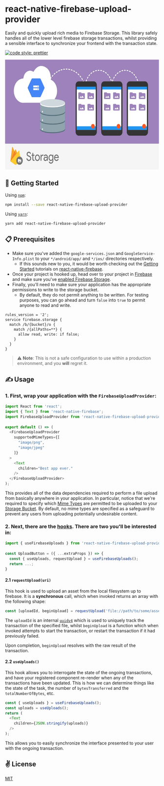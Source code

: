 # react-native-firebase-upload-provider
Easily and quickly upload rich media to Firebase Storage. This library safely handles all of the lower level firebase storage transactions, whilst providing a sensible interface to synchronize your frontend with the transaction state.

<a href="#badge">
    <img alt="code style: prettier" src="https://img.shields.io/badge/code_style-prettier-ff69b4.svg?style=flat-square">
</a>

<br />

<p align="center">
  <img src="./public/image.jpg" width="640" height="360" />
</p>

## 🚀 Getting Started 

Using [`npm`]():

```bash
npm install --save react-native-firebase-upload-provider
```

Using [`yarn`]():

```bash
yarn add react-native-firebase-upload-provider
```

## 📋 Prerequisites

  - Make sure you've added the `google-services.json` and `GoogleService-Info.plist` to your `*/android/app/` and `*/ios/` directories respectively.
    - If this sounds new to you, it would be worth checking out the [Getting Started](https://rnfirebase.io/docs/v5.x.x/getting-started) tutorials on [react-native-firebase](https://rnfirebase.io/).
  - Once your project is hooked up, head over to your project in [Firebase](https://firebase.google.com/) and make sure you've [enabled Firebase Storage](https://firebase.google.com/docs/storage/web/start).
  - Finally, you'll need to make sure your application has the appropriate permissions to write to the storage bucket.
    - By default, they do not permit anything to be written. For testing purposes, you can go ahead and turn `false` into `true` to permit anyone to read and write.

```
rules_version = '2';
service firebase.storage {
  match /b/{bucket}/o {
    match /{allPaths=**} {
      allow read, write: if false;
    }
  }
}

```
> ⚠️   **Note**: This is not a safe configuration to use within a production environment, and you **will** regret it.

## ✍️ Usage

### 1. First, wrap your application with the `FirebaseUploadProvider`:

```javascript
import React from 'react';
import { Text } from 'react-native-firebase';
import FirebaseUploadProvider from 'react-native-firebase-upload-provider';

export default () => (
  <FirebaseUploadProvider
    supportedMimeTypes={[
      "image/png",
      "image/jpeg"
    ]}
  >
    <Text
      children="Best app ever."
    />
  </FirebaseUploadProvider>
);
```

This provides all of the data dependencies required to perform a file upload from basically anywhere in your application. In particular, notice that we're required to specify which [Mime Types](https://www.npmjs.com/package/mime-types) are permitted to be uploaded to your [Storage Bucket](https://cloud.google.com/storage/docs/creating-buckets). By default, no mime types are specified as a safeguard to prevent any users from uploading potentially undesirable content.

### 2. Next, there are the [hooks](https://reactjs.org/docs/hooks-intro.html). There are two you'll be interested in:

```javascript
import { useFirebaseUploads } from 'react-native-firebase-upload-provider';

const UploadButton = ({ ...extraProps }) => {
  const { useUploads, requestUpload } = useFirebaseUploads();
  return ...;
}
```

#### 2.1 `requestUpload(uri)`

  This hook is used to upload an asset from the local filesystem up to firebase. It is a **synchronous** call, which when invoked returns an array with the following shape:

```javascript
const [uploadId, beginUpload] = requestUpload('file://path/to/some/asset.jpeg');
```
  
  The `uploadId` is an internal [`uuidv4`](https://www.npmjs.com/package/uuid) which is used to uniquely track the transaction of the specified file, whilst `beginUpload` is a function which when invoked attempts to start the transaction, or restart the transaction if it had previously failed.

  Upon completion, `beginUpload` resolves with the raw result of the transaction.

#### 2.2 `useUploads()`

  This hook allows you to interrogate the state of the ongoing transactions, and have your registered component re-render when any of the transactions have been updated. This is how we can determine things like the state of the task, the number of `bytesTransferred` and the `totalNumberOfBytes`, etc.

```javascript
const { useUploads } = useFirebaseUploads();
const uploads = useUploads();
return (
  <Text
    children={JSON.stringify(uploads)}
  />
);
```

  This allows you to easily synchronize the interface presented to your user with the ongoing transaction.

## ✌️ License
[MIT](https://opensource.org/licenses/MIT)
  
